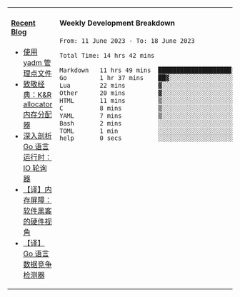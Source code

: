 <table width="960px">
<tr>
<td valign="top" width="50%">

#### <a href="https://www.kongjun18.me" target="_blank">Recent Blog</a>

<!-- BLOG-POST-LIST:START -->
- [使用 yadm 管理点文件](https://kongjun18.github.io/posts/2023/04/07/)
- [致敬经典：K&amp;R allocator 内存分配器](https://kongjun18.github.io/posts/2022/12/12/)
- [深入剖析 Go 语言运行时：IO 轮询器](https://kongjun18.github.io/posts/2022/11/21/)
- [【译】内存屏障：软件黑客的硬件视角](https://kongjun18.github.io/posts/2022/11/03/)
- [【译】Go 语言数据竞争检测器](https://kongjun18.github.io/posts/2022/10/25/)
<!-- BLOG-POST-LIST:END -->

</td>
<td valign="top" width="50%">

#### Weekly Development Breakdown

<!--START_SECTION:waka-->

```txt
From: 11 June 2023 - To: 18 June 2023

Total Time: 14 hrs 42 mins

Markdown   11 hrs 49 mins  ████████████████████░░░░░   80.44 %
Go         1 hr 37 mins    ██▓░░░░░░░░░░░░░░░░░░░░░░   11.05 %
Lua        22 mins         ▓░░░░░░░░░░░░░░░░░░░░░░░░   02.52 %
Other      20 mins         ▓░░░░░░░░░░░░░░░░░░░░░░░░   02.36 %
HTML       11 mins         ▒░░░░░░░░░░░░░░░░░░░░░░░░   01.29 %
C          8 mins          ▒░░░░░░░░░░░░░░░░░░░░░░░░   00.93 %
YAML       7 mins          ▒░░░░░░░░░░░░░░░░░░░░░░░░   00.86 %
Bash       2 mins          ░░░░░░░░░░░░░░░░░░░░░░░░░   00.28 %
TOML       1 min           ░░░░░░░░░░░░░░░░░░░░░░░░░   00.20 %
help       0 secs          ░░░░░░░░░░░░░░░░░░░░░░░░░   00.06 %
```

<!--END_SECTION:waka-->
</td>
</tr>

</table>
